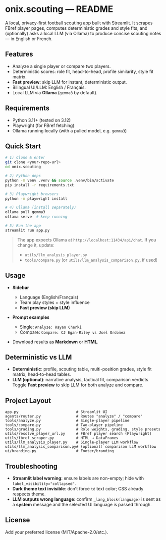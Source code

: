 # onix.scouting — README

A local, privacy-first football scouting app built with Streamlit. It scrapes FBref player pages, computes deterministic grades and style fits, and (optionally) asks a local LLM (via Ollama) to produce concise scouting notes — in English or French.

## Features

* Analyze a single player or compare two players.
* Deterministic scores: role fit, head-to-head, profile similarity, style fit matrix.
* **Fast preview**: skip LLM for instant, deterministic output.
* Bilingual UI/LLM: English / Français.
* Local LLM via **Ollama** (`gemma3` by default).

## Requirements

* Python 3.11+ (tested on 3.12)
* Playwright (for FBref fetching)
* Ollama running locally (with a pulled model, e.g. `gemma3`)

## Quick Start

```bash
# 1) Clone & enter
git clone <your-repo-url>
cd onix.scouting

# 2) Python deps
python -m venv .venv && source .venv/bin/activate
pip install -r requirements.txt

# 3) Playwright browsers
python -m playwright install

# 4) Ollama (install separately)
ollama pull gemma3
ollama serve  # keep running

# 5) Run the app
streamlit run app.py
```

> The app expects Ollama at `http://localhost:11434/api/chat`. If you change it, update:
>
> * `utils/llm_analysis_player.py`
> * `tools/compare.py` (or `utils/llm_analysis_comparison.py`, if used)

## Usage

* **Sidebar**

  * Language (English/Français)
  * Team play styles + style influence
  * **Fast preview (skip LLM)**
* **Prompt examples**

  * Single: `Analyze: Rayan Cherki`
  * Compare: `Compare: CJ Egan-Riley vs Joel Ordoñez`
* Download results as **Markdown** or **HTML**.

## Deterministic vs LLM

* **Deterministic**: profile, scouting table, multi-position grades, style fit matrix, head-to-head tables.
* **LLM (optional)**: narrative analysis, tactical fit, comparison verdicts.
  Toggle **Fast preview** to skip LLM for both analyze and compare.

## Project Layout

```
app.py                          # Streamlit UI
agents/router.py                # Routes "analyze" / "compare"
tools/analyze.py                # Single-player pipeline
tools/compare.py                # Two-player pipeline
tools/grading.py                # Role weights, grading, style presets
utils/resolve_player_url.py     # FBref player search (Playwright)
utils/fbref_scraper.py          # HTML → DataFrames
utils/llm_analysis_player.py    # Single-player LLM workflow
utils/llm_analysis_comparison.py# (optional) comparison LLM workflow
ui/branding.py                  # Footer/branding
```

## Troubleshooting

* **Streamlit label warning**: ensure labels are non-empty; hide with `label_visibility="collapsed"`.
* **Dark theme text invisible**: don’t force `td` text color; CSS already respects theme.
* **LLM outputs wrong language**: confirm `_lang_block(language)` is sent as a **system** message and the selected UI language is passed through.

## License

Add your preferred license (MIT/Apache-2.0/etc.).
